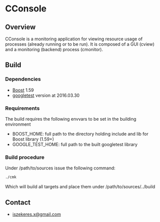 # CConsole #

## Overview ##
CConsole is a monitoring application for viewing resource usage of processes (already running or to be run). It is composed of a GUI (cview) and a monitoring (backend) process (cmonitor).

## Build ##
### Dependencies ###
* [Boost](http://www.boost.org/) 1.59
* [googletest](https://github.com/google/googletest) version at 2016.03.30

### Requirements ###
The build requires the following envvars to be set in the building environment
* BOOST_HOME: full path to the directory holding include and lib for Boost library (1.59+)
* GOOGLE_TEST_HOME: full path to the built googletest library

### Build procedure ###
Under /path/to/sources issue the following command:

```bash
./cmk
```

Which will build all targets and place them under /path/to/sources/../build


## Contact ##
* iszekeres.x@gmail.com
